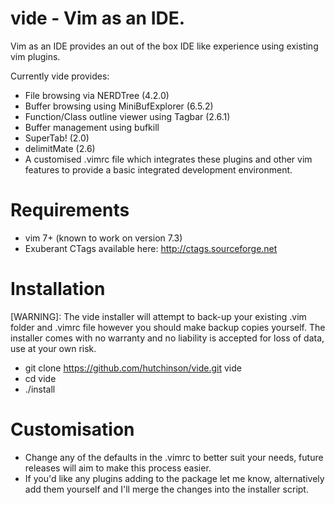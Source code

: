 vide - Vim as an IDE.
=====================

Vim as an IDE provides an out of the box IDE like experience using
existing vim plugins.

Currently vide provides:
- File browsing via NERDTree (4.2.0)
- Buffer browsing using MiniBufExplorer (6.5.2)
- Function/Class outline viewer using Tagbar (2.6.1)
- Buffer management using bufkill
- SuperTab! (2.0)
- delimitMate (2.6)
- A customised .vimrc file which integrates these plugins and other vim
  features to provide a basic integrated development environment.

Requirements
============
- vim 7+ (known to work on version 7.3)
- Exuberant CTags available here: http://ctags.sourceforge.net

Installation
============
[WARNING]: The vide installer will attempt to back-up your existing .vim folder
and .vimrc file however you should make backup copies yourself. The installer
comes with no warranty and no liability is accepted for loss of data, use at
your own risk.

- git clone https://github.com/hutchinson/vide.git vide
- cd vide
- ./install

Customisation
=============
- Change any of the defaults in the .vimrc to better suit your needs, future
  releases will aim to make this process easier.
- If you'd like any plugins adding to the package let me know, alternatively
  add them yourself and I'll merge the changes into the installer script.
